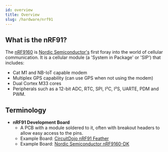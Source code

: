 ```yaml
---
id: overview
title: Overview
slug: /hardware/nrf91
---
```


## What is the nRF91?

The [nRF9160](https://www.nordicsemi.com/Products/nRF9160) is [Nordic Semiconductor's](https://www.nordicsemi.com/) first foray into the world of cellular communication. It is a cellular module (a 'System in Package' or 'SIP') that includes:
* Cat M1 and NB-IoT capable modem
* Multiplex GPS capability (can use GPS when not using the modem)
* Dual Cortex M33 cores
* Peripherals such as a 12-bit ADC, RTC, SPI, I²C, I²S, UARTE, PDM and PWM.

## Terminology

* **nRF91 Development Board** 
  * A PCB with a module soldered to it, often with breakout headers to allow easy access to the pins.
  * Example Board: [CircuitDojo nRF91 Feather](https://www.jaredwolff.com/store/nrf9160-feather/)
  * Example Board: [Nordic Semiconductor nRF9160-DK](https://www.nordicsemi.com/Products/Development-hardware/nRF9160-DK/GetStarted)
  
